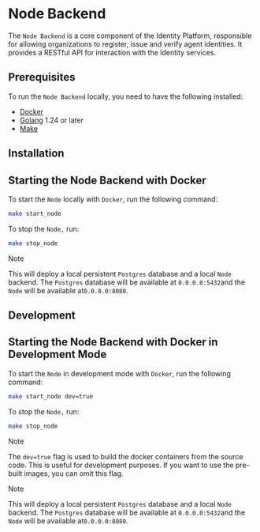 # Node Backend

The `Node Backend` is a core component of the Identity Platform, responsible for allowing organizations to register, issue and verify agent identities.
It provides a RESTful API for interaction with the Identity services.

## Prerequisites

To run the `Node Backend` locally, you need to have the following installed:

- [Docker](https://docs.docker.com/get-docker/)
- [Golang](https://go.dev/doc/install) 1.24 or later
- [Make](https://www.gnu.org/software/make/)

## Installation

## Starting the Node Backend with Docker

To start the `Node` locally with `Docker`, run the following command:

```bash
make start_node
```

To stop the `Node,` run:

```bash
make stop_node
```

> [!NOTE]
> This will deploy a local persistent `Postgres` database and a local `Node` backend.
> The `Postgres` database will be available at `0.0.0.0:5432`and the `Node` will be available at`0.0.0.0:8080`.

## Development

## Starting the Node Backend with Docker in Development Mode

To start the `Node` in development mode with `Docker`, run the following command:

```bash
make start_node dev=true
```

To stop the `Node,` run:

```bash
make stop_node
```

> [!NOTE]
> The `dev=true` flag is used to build the docker containers from the source code.
> This is useful for development purposes. If you want to use the pre-built images, you can omit this flag.

> [!NOTE]
> This will deploy a local persistent `Postgres` database and a local `Node` backend.
> The `Postgres` database will be available at `0.0.0.0:5432`and the `Node` will be available at`0.0.0.0:8080`.
